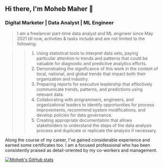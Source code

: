 ## Hi there, I'm Moheb Maher 👋
### Digital Marketer | Data Analyst | ML Engineer
> I am a freelancer part-time data analyst and ML engineer since May 2021 till now, activities & tasks
include and are not limited to the following:

>> 1. Using statistical tools to interpret data sets, paying particular attention to trends and patterns that
could be valuable for diagnostic and predictive analytics efforts.
>> 2. Demonstrating the significance of this work in the context of local, national, and global trends that
impact both their organization and industry.
>> 3. Preparing reports for executive leadership that effectively communicate trends, patterns, and
predictions using relevant data.
>> 4. Collaborating with programmers, engineers, and organizational leaders to identify opportunities for
process improvements, recommend system modifications, and develop policies for data governance.
>> 5. Creating appropriate documentation that allows stakeholders to understand the steps of the data
analysis process and duplicate or replicate the analysis if necessary.

Along the course of my career, I've gained considerable experience and earned some certificates too. I
am a focused professional who has been consistently praised as detail-oriented by my co-workers and
management.

[![Moheb's GitHub stats](https://github-readme-stats.vercel.app/api?username=mohebmaher&show_icons=true&theme=radical)](https://github.com/anuraghazra/github-readme-stats)
